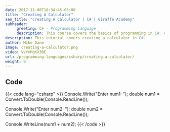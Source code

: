 ```yaml
---
date: 2017-11-08T18:34:45-05:00
title: "Creating A Calculator"
seo_title: "Creating A Calculator | C# | Giraffe Academy"
subheader:
     greeting: C# - Programming Language
     description: This course covers the basics of programming in C#. Work your way through the videos and we'll teach you everything you need to know to start your programming journey!
description: This tutorial covers creating a calculator in C#.
author: Mike Dane
image: creating-a-calculator.png
video: VvYeMgKX3BE
url: /programming-languages/csharp/creating-a-calculator/
weight: 9
---
```

## Code

{{< code lang="csharp" >}}
Console.Write("Enter num1: ");
double num1 = Convert.ToDouble(Console.ReadLine());

Console.Write("Enter num2: ");
double num2 = Convert.ToDouble(Console.ReadLine());

Console.WriteLine(num1 + num2);
{{< /code >}}